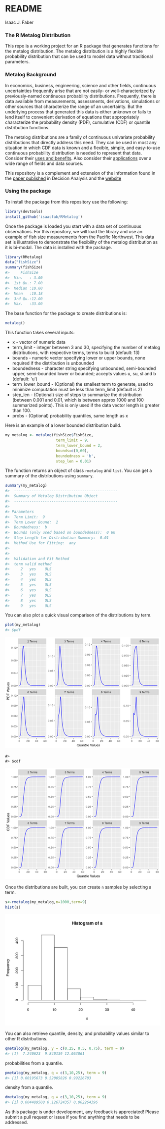 README
================
Isaac J. Faber

<!-- README.md is generated from README.Rmd. Please edit that file -->
### The R Metalog Distribution

This repo is a working project for an R package that generates functions for the metalog distribution. The metalog distribution is a highly flexible probability distribution that can be used to model data without traditional parameters.

### Metalog Background

In economics, business, engineering, science and other fields, continuous uncertainties frequently arise that are not easily- or well-characterized by previously-named continuous probability distributions. Frequently, there is data available from measurements, assessments, derivations, simulations or other sources that characterize the range of an uncertainty. But the underlying process that generated this data is either unknown or fails to lend itself to convenient derivation of equations that appropriately characterize the probability density (PDF), cumulative (CDF) or quantile distribution functions.

The metalog distributions are a family of continuous univariate probability distributions that directly address this need. They can be used in most any situation in which CDF data is known and a flexible, simple, and easy-to-use continuous probability distribution is needed to represent that data. Consider their [uses and benefits](http://www.metalogdistributions.com/usesbenefits.html). Also consider their [applications](http://www.metalogdistributions.com/applicationsdata.html) over a wide range of fields and data sources.

This repository is a complement and extension of the information found in the [paper published](http://pubsonline.informs.org/doi/abs/10.1287/deca.2016.0338) in Decision Analysis and the [website](http://www.metalogdistributions.com/)

### Using the package

To install the package from this repository use the following:

``` r
library(devtools)
install_github('isaacfab/RMetalog')
```

Once the package is loaded you start with a data set of continuous observations. For this repository, we will load the library and use an example of fish size measurements from the Pacific Northwest. This data set is illustrative to demonstrate the flexibility of the metalog distribution as it is bi-modal. The data is installed with the package.

``` r
library(RMetalog)
data("fishSize")
summary(fishSize)
#>     FishSize    
#>  Min.   : 3.00  
#>  1st Qu.: 7.00  
#>  Median :10.00  
#>  Mean   :10.18  
#>  3rd Qu.:12.00  
#>  Max.   :33.00
```

The base function for the package to create distributions is:

``` r
metalog()
```

This function takes several inputs:

-   x - vector of numeric data
-   term\_limit - integer between 3 and 30, specifying the number of metalog distributions, with respective terms, terms to build (default: 13)
-   bounds - numeric vector specifying lower or upper bounds, none required if the distribution is unbounded
-   boundedness - character string specifying unbounded, semi-bounded upper, semi-bounded lower or bounded; accepts values u, su, sl and b (default: 'u')
-   term\_lower\_bound - (Optional) the smallest term to generate, used to minimize computation must be less than term\_limit (default is 2)
-   step\_len - (Optional) size of steps to summarize the distribution (between 0.001 and 0.01, which is between approx 1000 and 100 summarized points). This is only used if the data vector length is greater than 100.
-   probs - (Optional) probability quantiles, same length as x

Here is an example of a lower bounded distribution build.

``` r
my_metalog <- metalog(fishSize$FishSize,
                       term_limit = 9,
                       term_lower_bound = 2,
                       bounds=c(0,60),
                       boundedness = 'b',
                       step_len = 0.01)
```

The function returns an object of class `rmetalog` and `list`. You can get a summary of the distributions using `summary`.

``` r
summary(my_metalog)
#>  -----------------------------------------------
#>  Summary of Metalog Distribution Object
#>  -----------------------------------------------
#>  
#> Parameters
#>  Term Limit:  9 
#>  Term Lower Bound:  2 
#>  Boundedness:  b 
#>  Bounds (only used based on boundedness):  0 60 
#>  Step Length for Distribution Summary:  0.01 
#>  Method Use for Fitting:  any 
#>  
#> 
#>  Validation and Fit Method
#>  term valid method
#>     2   yes    OLS
#>     3   yes    OLS
#>     4   yes    OLS
#>     5   yes    OLS
#>     6   yes    OLS
#>     7   yes    OLS
#>     8   yes    OLS
#>     9   yes    OLS
```

You can also plot a quick visual comparison of the distributions by term.

``` r
plot(my_metalog)
#> $pdf
```

![](README-unnamed-chunk-7-1.png)

    #> 
    #> $cdf

![](README-unnamed-chunk-7-2.png)

Once the distributions are built, you can create `n` samples by selecting a term.

``` r
s<-rmetalog(my_metalog,n=1000,term=9)
hist(s)
```

![](README-unnamed-chunk-8-1.png)

You can also retrieve quantile, density, and probability values similar to other R distributions.

``` r
qmetalog(my_metalog, y = c(0.25, 0.5, 0.75), term = 9)
#> [1]  7.240623  9.840139 12.063061
```

probabilities from a quantile.

``` r
pmetalog(my_metalog, q = c(3,10,25), term = 9)
#> [1] 0.00195673 0.52005826 0.99226703
```

density from a quantile.

``` r
dmetalog(my_metalog, q = c(3,10,25), term = 9)
#> [1] 0.004489508 0.126724357 0.002264396
```

As this package is under development, any feedback is appreciated! Please submit a pull request or issue if you find anything that needs to be addressed.
